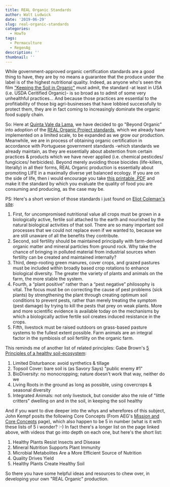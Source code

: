 ```yaml
---
title: REAL Organic Standards
author: Walt Ludwick
date: '2019-06-29'
slug: real-organic-standards
categories:
  - HowTo
tags:
  - Permaculture
  - RegenAg
description: ''
thumbnail: ''
---
```


While government-approved organic certification standards are a good thing to have, they are by no means a guarantee that the produce under the label is of the highest nutritional quality.  Indeed, as anyone who's seen the film ["Keeping the Soil in Organic"](https://www.youtube.com/watch?v=Op3J5GFmfzo&t=754s) must admit, the standard -at least in USA (i.e. USDA Ceritified Organic)- is so broad as to admit of some very unhealthful practices... And because those practices are essential to the profitiability of those big agri-businesses that have lobbied successfully to protect them, they are in fact coming to increasingly dominate the organic food supply chain.

So: Here at [Quinta Vale da Lama](https://www.valedalama.net/en/), we have decided to go "Beyond Organic" into adoption of the [REAL Organic Project standards](https://www.realorganicproject.org/provisional-standards/), which we already have implemented on a limited scale, to be expanded as we grow our production.  Meanwhile, we are in process of obtaining organic certification in accordance with Portuguese government standards -which standards we already maintain, as they are essentially about abstention from certain practices & products which we have never applied (i.e. chemical pesticdes/ fungicices/ herbicides).  Beyond merely avoiding those biocides (life-killers, literally) in all their forms, REAL Organic production is essentially about promoting LIFE in a maximally diverse yet balanced ecology.  If you are on the side of life, then i would encourage you take [this printable .PDF](https://www.realorganicproject.org/wp-content/uploads/2019/04/ropstandards.pdf) and make it the standard by which you evaluate the quality of food you are consuming and producing, as the case may be.

PS: Here's a short version of those standards i just found on [Eliot Coleman's site](http://fourseasonfarm.com/how-we-farm/):

1. First, for uncompromised nutritional value all crops must be grown in a biologically active, fertile soil attached to the earth and nourished by the natural biological activities of that soil. There are so many important soil processes that we could not replace even if we wanted to, because we are still unaware of all the benefits they contribute.
2. Second, soil fertility should be maintained principally with farm-derived organic matter and mineral particles from ground rock. Why take the chance of bringing in polluted material from industrial sources when fertility can be created and maintained internally?
3. Third, deep-rooting green manures, cover crops, and grazed pastures must be included within broadly based crop rotations to enhance biological diversity. The greater the variety of plants and animals on the farm, the more stable the system.
4. Fourth, a “plant positive” rather than a “pest negative” philosophy is vital. The focus must be on correcting the cause of pest problems (sick plants) by strengthening the plant through creating optimum soil conditions to prevent pests, rather than merely treating the symptom (pest damage) by trying to kill the pests that prey on weak plants. More and more scientific evidence is available today on the mechanisms by which a biologically active fertile soil creates induced resistance in the crops.
5. Fifth, livestock must be raised outdoors on grass-based pasture systems to the fullest extent possible. Farm animals are an integral factor in the symbiosis of soil fertility on the organic farm.

This reminds me of another list of related principles: Gabe Brown's [5 Principles of a healthy soil-ecosystem](http://www.sourcingmatters.show/index.php/2018/12/13/ep-57-gabe-brown-principal-of-new-ag-principles/):

1. Limited Disturbance:  avoid synthetics & tillage
2. Topsoil Cover: bare soil is (as Savory Says) "public enemy #1"
3. BioDiversity: no monocropping; nature doesn't work that way, neither do we
4. Living Roots in the ground as long as possible, using covercrops & seasonal diversity
5. Integrated Animals: not only livestock, but consider also the role of "little critters" dwelling on and in the soil, in keeping the soil healthy

And if you want to dive deeper into the whys and wherefores of this subject, John Kempf posits the following Core Concepts (From AEG's [Mission and Core Concepts](https://www.advancingecoag.com/mission) page), which also happen to be 5 in number (what is it with these lists of 5 i wonder? :-) In fact there's a longer list on the page linked above, with videos that go into depth on each one, but here's the short list:

1. Healthy Plants Resist Insects and Disease
2. Mineral Nutrition Supports Plant Immunity
3. Microbial Metabolites Are a More Efficient Source of Nutrition
4. Quality Drives Yield
5. Healthy Plants Create Healthy Soil

So there you have some helpful ideas and resources to chew over, in developing your own "REAL Organic" production.
